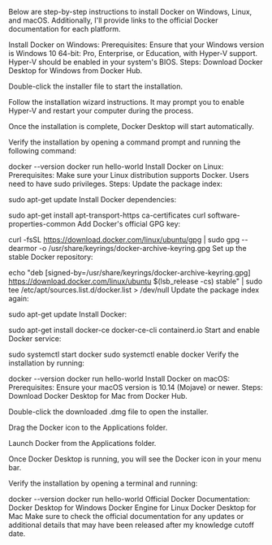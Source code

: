 Below are step-by-step instructions to install Docker on Windows, Linux, and macOS. Additionally, I'll provide links to the official Docker documentation for each platform.

Install Docker on Windows:
Prerequisites:
Ensure that your Windows version is Windows 10 64-bit: Pro, Enterprise, or Education, with Hyper-V support.
Hyper-V should be enabled in your system's BIOS.
Steps:
Download Docker Desktop for Windows from Docker Hub.

Double-click the installer file to start the installation.

Follow the installation wizard instructions. It may prompt you to enable Hyper-V and restart your computer during the process.

Once the installation is complete, Docker Desktop will start automatically.

Verify the installation by opening a command prompt and running the following command:

docker --version
docker run hello-world
Install Docker on Linux:
Prerequisites:
Make sure your Linux distribution supports Docker.
Users need to have sudo privileges.
Steps:
Update the package index:

sudo apt-get update
Install Docker dependencies:

sudo apt-get install apt-transport-https ca-certificates curl software-properties-common
Add Docker's official GPG key:

curl -fsSL https://download.docker.com/linux/ubuntu/gpg | sudo gpg --dearmor -o /usr/share/keyrings/docker-archive-keyring.gpg
Set up the stable Docker repository:

echo "deb [signed-by=/usr/share/keyrings/docker-archive-keyring.gpg] https://download.docker.com/linux/ubuntu $(lsb_release -cs) stable" | sudo tee /etc/apt/sources.list.d/docker.list > /dev/null
Update the package index again:

sudo apt-get update
Install Docker:

sudo apt-get install docker-ce docker-ce-cli containerd.io
Start and enable Docker service:

sudo systemctl start docker
sudo systemctl enable docker
Verify the installation by running:

docker --version
docker run hello-world
Install Docker on macOS:
Prerequisites:
Ensure your macOS version is 10.14 (Mojave) or newer.
Steps:
Download Docker Desktop for Mac from Docker Hub.

Double-click the downloaded .dmg file to open the installer.

Drag the Docker icon to the Applications folder.

Launch Docker from the Applications folder.

Once Docker Desktop is running, you will see the Docker icon in your menu bar.

Verify the installation by opening a terminal and running:

docker --version
docker run hello-world
Official Docker Documentation:
Docker Desktop for Windows
Docker Engine for Linux
Docker Desktop for Mac
Make sure to check the official documentation for any updates or additional details that may have been released after my knowledge cutoff date.
